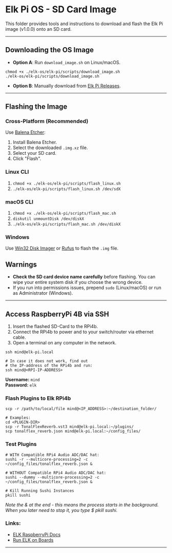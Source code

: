 # Elk Pi OS - SD Card Image

This folder provides tools and instructions to download and flash the Elk Pi image (v1.0.0) onto an SD card.

---

## Downloading the OS Image

- **Option A**: Run `download_image.sh` on Linux/macOS.

```shell
chmod +x ./elk-os/elk-pi/scripts/download_image.sh
./elk-os/elk-pi/scripts/download_image.sh
```

- **Option B**: Manually download from [Elk Pi Releases](https://github.com/elk-audio/elk-pi/releases/tag/1.0.0).

---

## Flashing the Image

### Cross-Platform (Recommended)

Use [Balena Etcher](https://www.balena.io/etcher/):

1. Install Balena Etcher.
2. Select the downloaded `.img.xz` file.
3. Select your SD card.
4. Click "Flash".

### Linux CLI

1. `chmod +x ./elk-os/elk-pi/scripts/flash_linux.sh`
2. `./elk-os/elk-pi/scripts/flash_linux.sh /dev/sdX`

### macOS CLI

1. `chmod +x ./elk-os/elk-pi/scripts/flash_mac.sh`
2. `diskutil unmountDisk /dev/diskX`
3. `./elk-os/elk-pi/scripts/flash_mac.sh /dev/diskX`

### Windows

Use [Win32 Disk Imager](https://sourceforge.net/projects/win32diskimager/) or [Rufus](https://rufus.ie/) to flash the `.img` file.

## Warnings

- **Check the SD card device name carefully** before flashing. You can wipe your entire system disk if you choose the wrong device.
- If you run into permissions issues, prepend `sudo` (Linux/macOS) or run as Administrator (Windows).

---

## Access RaspberryPi 4B via SSH

1. Insert the flashed SD-Card to the RPi4b.
2. Connect the RPi4b to power and to your switch/router via ethernet cable.
3. Open a terminal on any computer in the network.

```shell
ssh mind@elk-pi.local

# In case it does not work, find out
# the IP-address of the RPi4b and run:
ssh mind@<RPI-IP-ADDRESS>
```

**Username:** `mind`  
**Password:** `elk`

### Flash Plugins to Elk RPi4b

```shell
scp -r /path/to/local/file mind@<IP_ADDRESS>:~/destination_folder/

# Examples:
cd <PLUGIN-DIR>
scp -r TonalFlexReverb.vst3 mind@elk-pi.local:~/plugins/
scp tonalflex_reverb.json mind@elk-pi.local:~/config_files/
```

### Test Plugins

```shell
# WITH Compatible RPi4 Audio ADC/DAC hat:
sushi -r --multicore-processing=2 -c ~/config_files/tonalflex_reverb.json &

# WITHOUT Compatible RPi4 Audio ADC/DAC hat:
sushi --dummy --multicore-processing=2 -c ~/config_files/tonalflex_reverb.json &

# Kill Running Sushi Instances
pkill sushi
```

_Note the & at the end - this means the process starts in the background. When you later need to stop it, you type $ pkill sushi._

### Links:

- [ELK RaspberryPi Docs](https://elk-audio.github.io/elk-docs/html/intro/getting_started_with_raspberry.html)
- [Run ELK on Boards](https://elk-audio.github.io/elk-docs/html/intro/run_elk_on_boards.html#)

---
